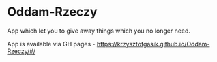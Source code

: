 # Oddam-Rzeczy

App which let you to give away things which you no longer need.

App is available via GH pages - https://krzysztofgasik.github.io/Oddam-Rzeczy/#/
